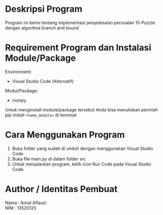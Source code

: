 # Deskripsi Program

Program ini berisi tentang implementasi penyelesaian persoalan 15-Puzzle dengan algoritma
branch and bound

# Requirement Program dan Instalasi Module/Package

Environment:

-   Visual Studio Code (Alternatif)

Modul/Package:

-   numpy

Untuk menginstall module/package tersebut Anda bisa menuliskan perintah pip install `<nama_module>` di terminal

# Cara Menggunakan Program

1. Buka folder yang sudah di unduh dengan menggunakan Visual Studio Code
2. Buka file main.py di dalam folder src
3. Untuk menjalankan program, ketik icon Run Code pada Visual Studio Code.

# Author / Identitas Pembuat

Nama : Ikmal Alfaozi <br>
NIM : 13520125
